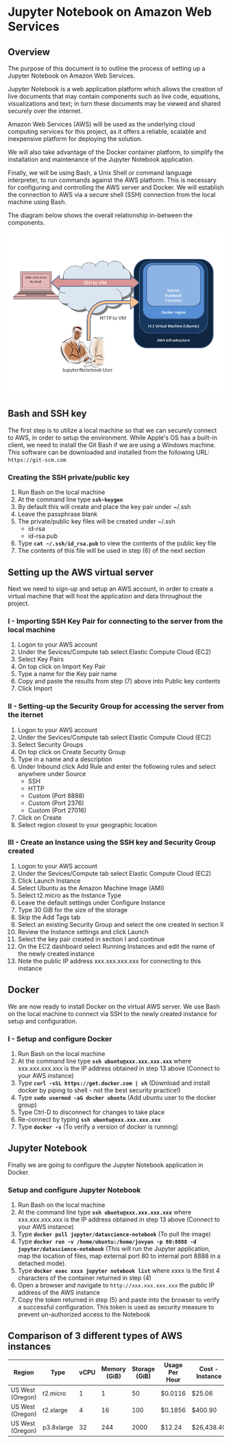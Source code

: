 # Jupyter Notebook on Amazon Web Services #

## Overview ##

The purpose of this document is to outline the process of setting up a Jupyter Notebook on Amazon Web Services.

Jupyter Notebook is a web application platform which allows the creation of live documents that may contain components such as live code, equations, visualizations and text; in turn these documents may be viewed and shared securely over the internet.

Amazon Web Services (AWS) will be used as the underlying cloud computing services for this project, as it offers a reliable, scalable and inexpensive platform for deploying the solution.

We will also take advantage of the Docker container platform, to simplify the installation and maintenance of the Jupyter Notebook application.

Finally, we will be using Bash, a Unix Shell or command language interpreter, to run commands against the AWS platform. This is necessary for configuring and controlling the AWS server and Docker. We will establish the connection to AWS via a secure shell (SSH) connection from the local machine using Bash.

The diagram below shows the overall relationship in-between the components.

![Jupyter Notebook on AWS](JNAWS.png)

## Bash and SSH key ##
The first step is to utilize a local machine so that we can securely connect to AWS, in order to setup the environment. While Apple's OS has a built-in client, we need to install the Git Bash if we are using a Windows machine. This software can be downloaded and installed from the following URL: `https://git-scm.com`

### Creating the SSH private/public key ###
1) Run Bash on the local machine
2) At the command line type **`ssh-keygen`**
3) By default this will create and place the key pair under ~/.ssh
4) Leave the passphrase blank
5) The private/public key files will be created under ~/.ssh
	* id-rsa
	* id-rsa.pub
6) Type **`cat ~/.ssh/id_rsa.pub`** to view the contents of the public key file
7) The contents of this file will be used in step (6) of the next section


## Setting up the AWS virtual server ##
Next we need to sign-up and setup an AWS account, in order to create a virtual machine that will host the application and data throughout the project.

### I - Importing SSH Key Pair for connecting to the server from the local machine ###
1) Logon to your AWS account
2) Under the Sevices/Compute tab select Elastic Compute Cloud (EC2)
3) Select Key Pairs
4) On top click on Import Key Pair
5) Type a name for the Key pair name
6) Copy and paste the results from step (7) above into Public key contents
7) Click Import

### II - Setting-up the Security Group for accessing the server from the iternet ###
1) Logon to your AWS account
2) Under the Sevices/Compute tab select Elastic Compute Cloud (EC2)
3) Select Security Groups
4) On top click on Create Security Group
5) Type in a name and a description
6) Under Inbound click Add Rule and enter the following rules and select anywhere under Source
	* SSH
	* HTTP
	* Custom (Port 8888)
	* Custom (Port 2376)
	* Custom (Port 27016)
7) Click on Create
8) Select region closest to your geographic location

### III - Create an Instance using the SSH key and Security Group created ###
1) Logon to your AWS account
2) Under the Sevices/Compute tab select Elastic Compute Cloud (EC2)
3) Click Launch Instance
4) Select Ubuntu as the Amazon Machine Image (AMI)
5) Select t2.micro as the Instance Type
6) Leave the default settings under Configure Instance
7) Type 30 GiB for the size of the storage
8) Skip the Add Tags tab
9) Select an existing Security Group and select the one created in section II
10) Review the Instance settings and click Launch
11) Select the key pair created in section I and continue
12) On the EC2 dashboard select Running Instances and edit the name of the newly created instance
13) Note the public IP address xxx.xxx.xxx.xxx for connecting to this instance

	
## Docker ##
We are now ready to install Docker on the virtual AWS server. We use Bash on the local machine to connect via SSH to the newly created instance for setup and configuration.

### I - Setup and configure Docker ###
1) Run Bash on the local machine
2) At the command line type **`ssh ubuntu@xxx.xxx.xxx.xxx`** where xxx.xxx.xxx.xxx is the IP address obtained in step 13 above (Connect to your AWS instance)
3) Type **`curl -sSL https://get.docker.com | sh`** (Download and install docker by piping to shell - not the best security practice!)
4) Type **`sudo usermod -aG docker ubuntu`** (Add ubuntu user to the docker group)
5) Type Ctrl-D to disconnect for changes to take place
6) Re-connect by typing **`ssh ubuntu@xxx.xxx.xxx.xxx`**
7) Type **`docker -v`** (To verify a version of docker is running)

## Jupyter Notebook ##
Finally we are going to configure the Jupyter Notebook application in Docker.

### Setup and configure Jupyter Notebook ###
1) Run Bash on the local machine
2) At the command line type **`ssh ubuntu@xxx.xxx.xxx.xxx`** where xxx.xxx.xxx.xxx is the IP address obtained in step 13 above (Connect to your AWS instance)
3) Type **`docker pull jupyter/datascience-notebook`** (To pull the image)
4) Type **`docker run -v /home/ubuntu:/home/jovyan -p 80:8888 -d jupyter/datascience-notebook`** (This will run the Jupyter application, map the location of files, map external port 80 to internal port 8888 in a detached mode).
5) Type **`docker exec xxxx jupyter notebook list`** where xxxx is the first 4 characters of the container returned in step (4)
6) Open a browser and navigate to `http://xxx.xxx.xxx.xxx` the public IP address of the AWS instance
7) Copy the token returned in step (5) and paste into the browser to verify a successful configuration. This token is used as security measure to prevent un-authorized access to the Notebook

## Comparison of 3 different types of AWS instances ##
|Region|Type|vCPU|Memory (GiB)|Storage (GiB)|Usage Per Hour|Cost - Instance|Cost - Storage|Total Cost (90 days)|
|------|----|----|------------|-------------|--------------|---------------|--------------|--------------------|
|US West (Oregon)|t2.micro|1|1|50|$0.0116|$25.06|$15.00|$40.06|
|US West (Oregon)|t2.xlarge|4|16|100|$0.1856|$400.90|$30.00|$430.90|
|US West (Oregon)|p3.8xlarge|32|244|2000|$12.24|$26,438.40|$600.00|$27,038.40|
